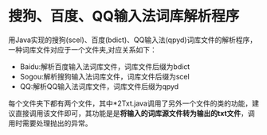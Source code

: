# 搜狗、百度、QQ输入法词库解析程序

用Java实现的搜狗(scel)、百度(bdict)、QQ输入法(qpyd)词库文件的解析程序，一种词库文件对应于一个文件夹,对应关系如下：

- Baidu:解析百度输入法词库文件，词库文件后缀为bdict
- Sogou:解析搜狗输入法词库文件，词库文件后缀为scel
- QQ:解析QQ输入法词库文件，词库文件后缀为qpyd

每个文件夹下都有两个文件，其中*2Txt.java调用了另外一个文件的类的功能，建议直接调用该文件即可，其功能是是**将输入的词库源文件转为输出的txt文件**，调用时需要处理抛出的异常。
